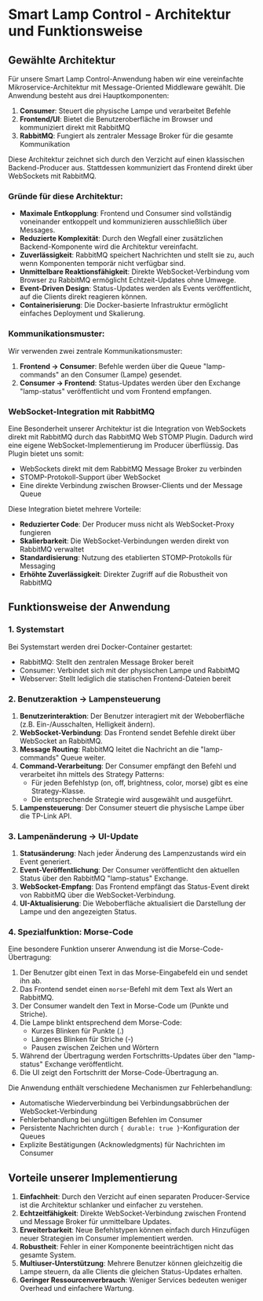 # Smart Lamp Control - Architektur und Funktionsweise

## Gewählte Architektur

Für unsere Smart Lamp Control-Anwendung haben wir eine vereinfachte Mikroservice-Architektur mit Message-Oriented Middleware gewählt. Die Anwendung besteht aus drei Hauptkomponenten:

1. **Consumer**: Steuert die physische Lampe und verarbeitet Befehle
2. **Frontend/UI**: Bietet die Benutzeroberfläche im Browser und kommuniziert direkt mit RabbitMQ
3. **RabbitMQ**: Fungiert als zentraler Message Broker für die gesamte Kommunikation

Diese Architektur zeichnet sich durch den Verzicht auf einen klassischen Backend-Producer aus. Stattdessen kommuniziert das Frontend direkt über WebSockets mit RabbitMQ.

### Gründe für diese Architektur:

- **Maximale Entkopplung**: Frontend und Consumer sind vollständig voneinander entkoppelt und kommunizieren ausschließlich über Messages.
- **Reduzierte Komplexität**: Durch den Wegfall einer zusätzlichen Backend-Komponente wird die Architektur vereinfacht.
- **Zuverlässigkeit**: RabbitMQ speichert Nachrichten und stellt sie zu, auch wenn Komponenten temporär nicht verfügbar sind.
- **Unmittelbare Reaktionsfähigkeit**: Direkte WebSocket-Verbindung vom Browser zu RabbitMQ ermöglicht Echtzeit-Updates ohne Umwege.
- **Event-Driven Design**: Status-Updates werden als Events veröffentlicht, auf die Clients direkt reagieren können.
- **Containerisierung**: Die Docker-basierte Infrastruktur ermöglicht einfaches Deployment und Skalierung.

### Kommunikationsmuster:

Wir verwenden zwei zentrale Kommunikationsmuster:

1. **Frontend → Consumer**: Befehle werden über die Queue "lamp-commands" an den Consumer (Lampe) gesendet.
2. **Consumer → Frontend**: Status-Updates werden über den Exchange "lamp-status" veröffentlicht und vom Frontend empfangen.

### WebSocket-Integration mit RabbitMQ

Eine Besonderheit unserer Architektur ist die Integration von WebSockets direkt mit RabbitMQ durch das RabbitMQ Web STOMP Plugin. Dadurch wird eine eigene WebSocket-Implementierung im Producer überflüssig. Das Plugin bietet uns somit:

- WebSockets direkt mit dem RabbitMQ Message Broker zu verbinden
- STOMP-Protokoll-Support über WebSocket
- Eine direkte Verbindung zwischen Browser-Clients und der Message Queue

Diese Integration bietet mehrere Vorteile:
- **Reduzierter Code**: Der Producer muss nicht als WebSocket-Proxy fungieren
- **Skalierbarkeit**: Die WebSocket-Verbindungen werden direkt von RabbitMQ verwaltet
- **Standardisierung**: Nutzung des etablierten STOMP-Protokolls für Messaging
- **Erhöhte Zuverlässigkeit**: Direkter Zugriff auf die Robustheit von RabbitMQ

<!-- ### Technologiestack:

- **Consumer**: Node.js mit TypeScript
- **Message Broker**: RabbitMQ
- **Frontend**: HTML, CSS, JavaScript mit WebSocket-Verbindung zu RabbitMQ
- **Containerisierung**: Docker und Docker Compose
- **Smart Lamp Integration**: TP-Link API -->

## Funktionsweise der Anwendung

### 1. Systemstart

Bei Systemstart werden drei Docker-Container gestartet:
- RabbitMQ: Stellt den zentralen Message Broker bereit
- Consumer: Verbindet sich mit der physischen Lampe und RabbitMQ
- Webserver: Stellt lediglich die statischen Frontend-Dateien bereit

### 2. Benutzeraktion → Lampensteuerung

1. **Benutzerinteraktion**: Der Benutzer interagiert mit der Weboberfläche (z.B. Ein-/Ausschalten, Helligkeit ändern).
2. **WebSocket-Verbindung**: Das Frontend sendet Befehle direkt über WebSocket an RabbitMQ.
3. **Message Routing**: RabbitMQ leitet die Nachricht an die "lamp-commands" Queue weiter.
4. **Command-Verarbeitung**: Der Consumer empfängt den Befehl und verarbeitet ihn mittels des Strategy Patterns:
   - Für jeden Befehlstyp (on, off, brightness, color, morse) gibt es eine Strategy-Klasse.
   - Die entsprechende Strategie wird ausgewählt und ausgeführt.
5. **Lampensteuerung**: Der Consumer steuert die physische Lampe über die TP-Link API.

### 3. Lampenänderung → UI-Update

1. **Statusänderung**: Nach jeder Änderung des Lampenzustands wird ein Event generiert.
2. **Event-Veröffentlichung**: Der Consumer veröffentlicht den aktuellen Status über den RabbitMQ "lamp-status" Exchange.
3. **WebSocket-Empfang**: Das Frontend empfängt das Status-Event direkt von RabbitMQ über die WebSocket-Verbindung.
4. **UI-Aktualisierung**: Die Weboberfläche aktualisiert die Darstellung der Lampe und den angezeigten Status.

### 4. Spezialfunktion: Morse-Code

Eine besondere Funktion unserer Anwendung ist die Morse-Code-Übertragung:

1. Der Benutzer gibt einen Text in das Morse-Eingabefeld ein und sendet ihn ab.
2. Das Frontend sendet einen `morse`-Befehl mit dem Text als Wert an RabbitMQ.
3. Der Consumer wandelt den Text in Morse-Code um (Punkte und Striche).
4. Die Lampe blinkt entsprechend dem Morse-Code:
   - Kurzes Blinken für Punkte (.)
   - Längeres Blinken für Striche (-)
   - Pausen zwischen Zeichen und Wörtern
5. Während der Übertragung werden Fortschritts-Updates über den "lamp-status" Exchange veröffentlicht.
6. Die UI zeigt den Fortschritt der Morse-Code-Übertragung an.

<!-- ### 5. Fehlerbehandlung und Persistenz -->

Die Anwendung enthält verschiedene Mechanismen zur Fehlerbehandlung:
- Automatische Wiederverbindung bei Verbindungsabbrüchen der WebSocket-Verbindung
- Fehlerbehandlung bei ungültigen Befehlen im Consumer
- Persistente Nachrichten durch `{ durable: true }`-Konfiguration der Queues
- Explizite Bestätigungen (Acknowledgments) für Nachrichten im Consumer

## Vorteile unserer Implementierung

1. **Einfachheit**: Durch den Verzicht auf einen separaten Producer-Service ist die Architektur schlanker und einfacher zu verstehen.
2. **Echtzeitfähigkeit**: Direkte WebSocket-Verbindung zwischen Frontend und Message Broker für unmittelbare Updates.
3. **Erweiterbarkeit**: Neue Befehlstypen können einfach durch Hinzufügen neuer Strategien im Consumer implementiert werden.
4. **Robustheit**: Fehler in einer Komponente beeinträchtigen nicht das gesamte System.
5. **Multiuser-Unterstützung**: Mehrere Benutzer können gleichzeitig die Lampe steuern, da alle Clients die gleichen Status-Updates erhalten.
6. **Geringer Ressourcenverbrauch**: Weniger Services bedeuten weniger Overhead und einfachere Wartung.